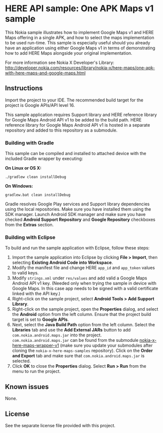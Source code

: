 HERE API sample: One APK Maps v1 sample
==========================================

This Nokia sample illustrates how to implement Google Maps v1 and HERE Maps
offering in a single APK, and how to select the maps implementation to be used
run-time. This sample is especially useful should you already have an
application using either Google Maps v1 in terms of demonstrating how to
add HERE Maps alongside your original implementation.

For more information see Nokia X Developer's Library:
http://developer.nokia.com/resources/library/nokia-x/here-maps/one-apk-with-here-maps-and-google-maps.html


Instructions
--------------------------------------------------------------------------------

Import the project to your IDE. The recommended build target for the project is
Google APIs/API level 16. 

This sample application requires Support library and HERE reference library for
Google Maps Android API v1 to be added to the build path. HERE reference library
for Google Maps Android API v1 is hosted in a separate repository and added to
this repository as a submodule.

### Building with Gradle ###

This sample can be compiled and installed to attached device with the included 
Gradle wrapper by executing:

**On Linux or OS X:**

```
./gradlew clean installDebug
```

**On Windows:**
```
gradlew.bat clean installDebug
```

Gradle resolves Google Play services and Support library dependencies using the
local repositories. Make sure you have installed them using the SDK manager.
Launch Android SDK manager and make sure you have checked **Android Support
Repository** and **Google Repository** checkboxes from the **Extras** section.

### Building with Eclipse ###

To build and run the sample application with Eclipse, follow these steps:

1. Import the sample application into Eclipse by clicking **File > Import**,
   then selecting **Existing Android Code into Workspace**.
2. Modify the manifest file and change HERE `app_id` and `app_token` values to
   valid keys.
3. Modify `strings.xml` under `res/values` and add valid a Google Maps Android
   API v1 key. (Needed only when trying the sample in device with Google Maps.
   In this case app needs to be signed with a valid certificate linked with the
   API key.)
4. Right-click on the sample project, select **Android Tools > Add Support
   Library**.
5. Right-click on the sample project, open the **Properties** dialog, and select
   the **Android** option from the left column. Ensure that the project build
   target is set to **Google APIs**.
6. Next, select the **Java Build Path** option from the left column. Select the
   **Libraries** tab and use the **Add External JARs** button to add
   `com.nokia.android.maps.jar` into the project. `com.nokia.android.maps.jar`
   can be found from the submodule
   [nokia-x-here-maps-wrapper-v1](https://github.com/nokia-developer/nokia-x-here-maps-wrapper-v1)
   (make sure you update your submodules after cloning the
   `nokia-x-here-maps-samples` repository). Click on the **Order and Export**
   tab and make sure that `com.nokia.android.maps.jar` is selected.
7. Click **OK** to close the **Properties** dialog. Select **Run > Run** from
   the menu to run the project.


Known issues
--------------------------------------------------------------------------------

None.


License
--------------------------------------------------------------------------------

See the separate license file provided with this project.
